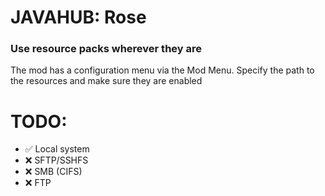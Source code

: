 # JAVAHUB: Rose
### Use resource packs wherever they are 
The mod has a configuration menu via the Mod Menu. Specify the path to the resources and make sure they are enabled

# TODO:
- ✅ Local system
- ❌ SFTP/SSHFS
- ❌ SMB (CIFS)
- ❌ FTP
